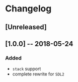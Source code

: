# Changelog

## [Unreleased]

## [1.0.0] -- 2018-05-24
### Added
- `stack` support
- complete rewrite for `SDL2`
